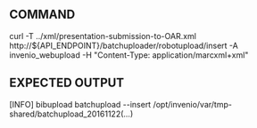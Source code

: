 ## COMMAND
curl -T ../xml/presentation-submission-to-OAR.xml http://${API_ENDPOINT}/batchuploader/robotupload/insert -A invenio_webupload -H "Content-Type: application/marcxml+xml"

## EXPECTED OUTPUT
[INFO] bibupload batchupload --insert /opt/invenio/var/tmp-shared/batchupload_20161122(...)
